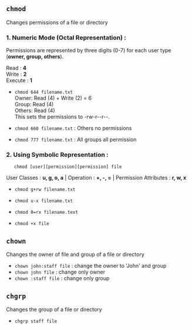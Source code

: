 
## `chmod` 
Changes permissions of a file or directory
### 1. Numeric Mode (Octal Representation) :
Permissions are represented by three digits (0-7) for each user type (**owner,  group,  others**).

Read : **4**\
Write : **2**\
Execute : **1**

- `chmod 644 filename.txt`\
Owner: Read (4) + Write (2) = 6\
Group: Read (4)\
Others: Read (4)\
This sets the permissions to -rw-r--r--.

- `chmod 660 filename.txt` : Others no permissions
- `chmod 777 filename.txt` : All groups all permission

### 2. Using Symbolic Representation :
       chmod [user][permission][permission] file
User Classes : **u, g, o, a** | Operation : **+, -, =** | Permission Attributes : **r, w, x**

- `chmod g+rw filename.txt`
- `chmod u-x filename.txt`
- `chmod 0=rx filename.text`

- `chmod +x file`



## `chown`
Changes the owner of file and group of a file or directory

- `chown john:staff file` : change the owner to 'John' and group
- `chown john file` : change only owner
- `chown :staff file` : change only group

## `chgrp`
Changes the group of a file or directory

- `chgrp staff file`



